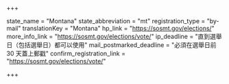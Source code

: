 +++

state_name = "Montana"
state_abbreviation = "mt"
registration_type = "by-mail"
translationKey = "Montana"
hp_link = "https://sosmt.gov/elections/"
more_info_link = "https://sosmt.gov/elections/vote/"
ip_deadline = "直到選舉日（包括選舉日）都可以使用"
mail_postmarked_deadline = "必須在選舉日前 30 天蓋上郵戳"
confirm_registration_link = "https://sosmt.gov/elections/vote/"

+++